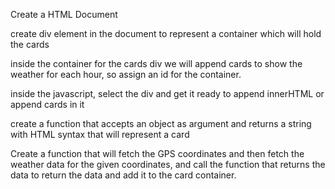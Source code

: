 Create a HTML Document

create div element in the document to represent a container which will hold the cards

inside the container for the cards div we will append cards to show the weather for each hour, so assign an id for the container.

inside the javascript, select the div and get it ready to append innerHTML or append cards in it

create a function that accepts an object as argument and returns a string with HTML syntax that will represent a card

Create a function that will fetch the GPS coordinates and then fetch the weather data for the given coordinates, and call the function that returns the data to return the data and add it to the card container.